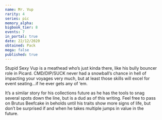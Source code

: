 ```yaml
---
name: Mr. Vup
rarity: 4
series: pic
memory_alpha:
bigbook_tier: 8
events: 7
in_portal: true
date: 22/12/2020
obtained: Pack
mega: false
published: true
---
```


Stupid Sexy Vup is a meathead who’s just kinda there, like his bully bouncer role in Picard. CMD/DIP/SUCK never had a snowball’s chance in hell of impacting your voyages very much, but at least those skills will excel for event seating…if he ever gets any of ‘em. 

It’s a similar story for his collections future as he has the tools to snag several spots down the line, but is a dud as of this writing. Feel free to pass on Brutus Beefcake in beholds until his traits show more signs of life, but don’t be surprised if and when he takes multiple jumps in value in the future.
